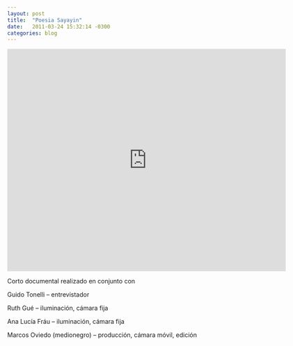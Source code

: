 ```yaml
---
layout: post
title:  "Poesia Sayayin"
date:   2011-03-24 15:32:14 -0300
categories: blog
---
```


<iframe title="vimeo-player" src="https://player.vimeo.com/video/11652665?h=1b56e11376" width="640" height="512" frameborder="0" allowfullscreen></iframe>

Corto documental realizado en conjunto con

Guido Tonelli – entrevistador

Ruth Gué – iluminación, cámara fija

Ana Lucía Fráu – iluminación, cámara fija

Marcos Oviedo (medionegro) – producción, cámara móvil, edición
